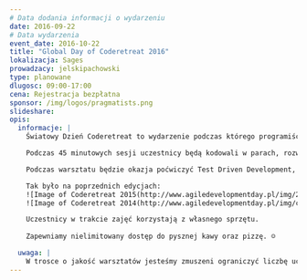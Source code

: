 ```yaml
---
# Data dodania informacji o wydarzeniu
date: 2016-09-22
# Data wydarzenia
event_date: 2016-10-22
title: "Global Day of Coderetreat 2016"
lokalizacja: Sages
prowadzacy: jelskipachowski
type: planowane
dlugosc: 09:00-17:00
cena: Rejestracja bezpłatna
sponsor: /img/logos/pragmatists.png
slideshare:
opis:
  informacje: |
    Światowy Dzień Coderetreat to wydarzenie podczas którego programiści doskonalą swoje umiejętności kodując problem **Game of Life**. Warszawa od kilku lat widnieje wśród ponad 150 miast z całego świata, które tego dnia kodują przy użyciu formatu **coderetreat**. 

    Podczas 45 minutowych sesji uczestnicy będą kodowali w parach, rozwiązując problem programistyczny. W każdej sesji położymy nacisk na naukę innych umiejetności programistycznych.

    Podczas warsztatu będzie okazja poćwiczyć Test Driven Development, zasady projektowania obiektowego i funkcyjnego oraz praktyki pisania czystego kodu.

    Tak było na poprzednich edycjach:
    ![Image of Coderetreat 2015(http://www.agiledevelopmentday.pl/img/2015-coderetreat/CTw0vGjWUAAJiJW.jpg)
    ![Image of Coderetreat 2014(http://www.agiledevelopmentday.pl/img/code/24.jpg)

    Uczestnicy w trakcie zajęć korzystają z własnego sprzętu.
    
    Zapewniamy nielimitowany dostęp do pysznej kawy oraz pizzę. ☺ 

  uwaga: |
    W trosce o jakość warsztatów jesteśmy zmuszeni ograniczyć liczbę uczestników. **Kwalifikacja odbywa się na podstawie odpowiedzi udzielonych w formularzu zgłoszeniowym oraz - w dalszym kroku - kolejności zgłoszeń.** Potwierdzenie udziału w warsztatach wraz z instrukcją przygotowania środowiska otrzymasz najpóźniej na 7 dni przed planowaną datą wydarzenia.
---
```

